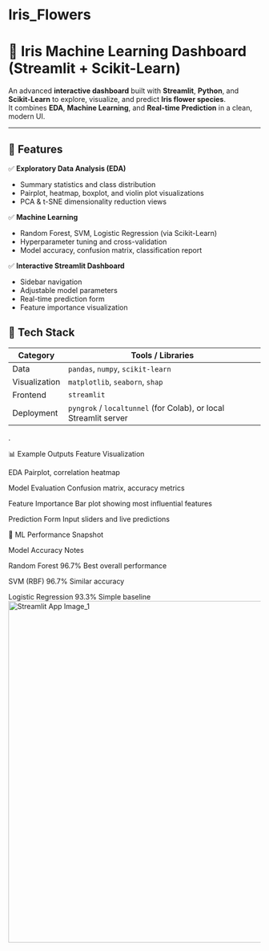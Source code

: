 # Iris_Flowers

# 🌸 Iris Machine Learning Dashboard (Streamlit + Scikit-Learn)

An advanced **interactive dashboard** built with **Streamlit**, **Python**, and **Scikit-Learn** to explore, visualize, and predict **Iris flower species**.  
It combines **EDA**, **Machine Learning**, and **Real-time Prediction** in a clean, modern UI.

---

## 🚀 Features

✅ **Exploratory Data Analysis (EDA)**
- Summary statistics and class distribution  
- Pairplot, heatmap, boxplot, and violin plot visualizations  
- PCA & t-SNE dimensionality reduction views  

✅ **Machine Learning**
- Random Forest, SVM, Logistic Regression (via Scikit-Learn)  
- Hyperparameter tuning and cross-validation  
- Model accuracy, confusion matrix, classification report  

✅ **Interactive Streamlit Dashboard**
- Sidebar navigation  
- Adjustable model parameters  
- Real-time prediction form  
- Feature importance visualization  


## 🧩 Tech Stack

| Category | Tools / Libraries |
|-----------|-------------------|
| Data | `pandas`, `numpy`, `scikit-learn` |
| Visualization | `matplotlib`, `seaborn`, `shap` |
| Frontend | `streamlit` |
| Deployment | `pyngrok` / `localtunnel` (for Colab), or local Streamlit server |

.

📊 Example Outputs
Feature	Visualization

EDA	Pairplot, correlation heatmap

Model Evaluation	Confusion matrix, accuracy metrics

Feature Importance	Bar plot showing most influential features

Prediction Form	Input sliders and live predictions




🧮 ML Performance Snapshot

Model	Accuracy	Notes

Random Forest	96.7%	Best overall performance

SVM (RBF)	96.7%	Similar accuracy

Logistic Regression	93.3%	Simple baseline
<img width="1366" height="681" alt="Streamlit App Image_1" src="https://github.com/user-attachments/assets/1adf6940-5ef5-4a5d-a35c-bf26c0a4815a" />






